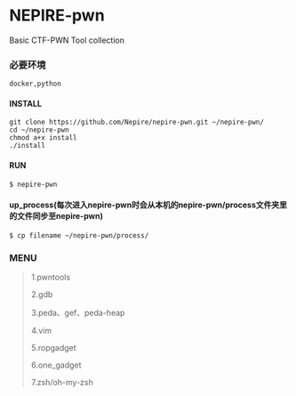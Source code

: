 # NEPIRE-pwn
Basic CTF-PWN Tool collection

### 必要环境
```
docker,python
```

#### INSTALL
```
git clone https://github.com/Nepire/nepire-pwn.git ~/nepire-pwn/
cd ~/nepire-pwn
chmod a+x install
./install
```

#### RUN
```
$ nepire-pwn
```

#### up_process(每次进入nepire-pwn时会从本机的nepire-pwn/process文件夹里的文件同步至nepire-pwn)
```
$ cp filename ~/nepire-pwn/process/
```

### MENU
> 1.pwntools
>
> 2.gdb
>
> 3.peda、gef、peda-heap
>
> 4.vim
>
> 5.ropgadget
>
> 6.one_gadget
>
> 7.zsh/oh-my-zsh


